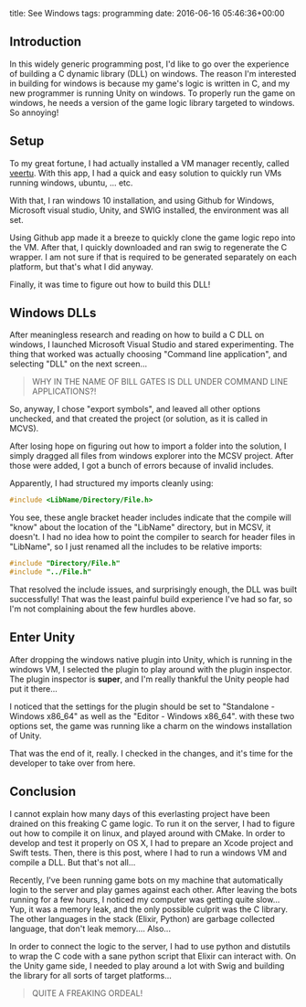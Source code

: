 title: See Windows
tags: programming
date: 2016-06-16 05:46:36+00:00

## Introduction

In this widely generic programming post, I'd like to go over the experience of building a C dynamic library (DLL) on windows. The reason I'm interested in building for windows is because my game's logic is written in C, and my new programmer is running Unity on windows. To properly run the game on windows, he needs a version of the game logic library targeted to windows. So annoying!

## Setup

To my great fortune, I had actually installed a VM manager recently, called [veertu][veertu-link]. With this app, I had a quick and easy solution to quickly run VMs running windows, ubuntu, ... etc.

With that, I ran windows 10 installation, and using Github for Windows, Microsoft visual studio, Unity, and SWIG installed, the environment was all set.

Using Github app made it a breeze to quickly clone the game logic repo into the VM. After that, I quickly downloaded and ran swig to regenerate the C wrapper. I am not sure if that is required to be generated separately on each platform, but that's what I did anyway.

Finally, it was time to figure out how to build this DLL!

## Windows DLLs

After meaningless research and reading on how to build a C DLL on windows, I launched Microsoft Visual Studio and stared experimenting. The thing that worked was actually choosing "Command line application", and selecting "DLL" on the next screen...

> WHY IN THE NAME OF BILL GATES IS DLL UNDER COMMAND LINE APPLICATIONS?!

So, anyway, I chose "export symbols", and leaved all other options unchecked, and that created the project (or solution, as it is called in MCVS).

After losing hope on figuring out how to import a folder into the solution, I simply dragged all files from windows explorer into the MCSV project. After those were added, I got a bunch of errors because of invalid includes.

Apparently, I had structured my imports cleanly using:

```c
#include <LibName/Directory/File.h>
```

You see, these angle bracket header includes indicate that the compile will "know" about the location of the "LibName" directory, but in MCSV, it doesn't. I had no idea how to point the compiler to search for header files in "LibName", so I just renamed all the includes to be relative imports:

```c
#include "Directory/File.h"
#include "../File.h"
```

That resolved the include issues, and surprisingly enough, the DLL was built successfully! That was the least painful build experience I've had so far, so I'm not complaining about the few hurdles above.

## Enter Unity

After dropping the windows native plugin into Unity, which is running in the windows VM, I selected the plugin to play around with the plugin inspector. The plugin inspector is __super__, and I'm really thankful the Unity people had put it there...

I noticed that the settings for the plugin should be set to "Standalone - Windows x86_64" as well as the "Editor - Windows x86_64". with these two options set, the game was running like a charm on the windows installation of Unity.

That was the end of it, really. I checked in the changes, and it's time for the developer to take over from here.

## Conclusion

I cannot explain how many days of this everlasting project have been drained on this freaking C game logic. To run it on the server, I had to figure out how to compile it on linux, and played around with CMake. In order to develop and test it properly on OS X, I had to prepare an Xcode project and Swift tests. Then, there is this post, where I had to run a windows VM and compile a DLL. But that's not all...

Recently, I've been running game bots on my machine that automatically login to the server and play games against each other. After leaving the bots running for a few hours, I noticed my computer was getting quite slow... Yup, it was a memory leak, and the only possible culprit was the C library. The other languages in the stack (Elixir, Python) are garbage collected language, that don't leak memory.... Also...

In order to connect the logic to the server, I had to use python and distutils to wrap the C code with a sane python script that Elixir can interact with. On the Unity game side, I needed to play around a lot with Swig and building the library for all sorts of target platforms...

> QUITE A FREAKING ORDEAL!

[veertu-link]: https://veertu.com/
